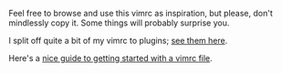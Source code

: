 Feel free to browse and use this vimrc as inspiration, but please, don't
mindlessly copy it. Some things will probably surprise you.

I split off quite a bit of my vimrc to plugins; [see them here][plugins].

Here's a [nice guide to getting started with a vimrc file][start].


[plugins]: http://arp242.net/code/#filter=viml,sort=name
[start]: https://gist.github.com/romainl/9ecd7b09a693816997ba
